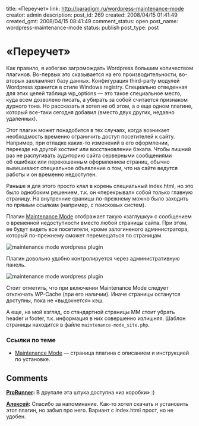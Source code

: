 title: «Переучет»
link: http://paradigm.ru/wordpress-maintenance-mode
creator: admin
description:
post_id: 269
created: 2008/04/15 01:41:49
created_gmt: 2008/04/15 08:41:49
comment_status: open
post_name: wordpress-maintenance-mode
status: publish
post_type: post

# «Переучет»

Как правило, я избегаю загромождать Wordpress большим количеством плагинов. Во-первых это сказывается на его производительности, во-вторых захламляет базу данных. Конфигурация third-party модулей Wordpress хранится в стиле Windows registry. Специально отведенная для этих целей таблица wp_options — это такое специальное место, куда всем дозволено писать, а убирать за собой считается признаком дурного тона. Но рассказать я хотел не об этом, а о еще одном плагине, который все-таки сегодня добавил (вместо двух других, недавно удаленных).

Этот плагин может понадобится в тех случаях, когда возникает необходмость временно ограничить доступ посетителей к сайту. Например, при отладке каких-то изменений в его оформлении, переезде на другой хостинг или восстановлении бэкапа. Чтобы лишний раз не распугивать аудиторию сайта серверными сообщениями об ошибках или перекошенным оформлением страниц, обычно вывешивают специальное объявление о том, что на сайте ведутся работы и он временно недоступен.

Раньше я для этого просто клал в корень специальный index.html, но это было однобоким решением, т.к. он «перекрывал» собой только главную страницу. На внутренние сраницы по-прежнему можно было заходить по прямым ссылкам (например, с поисковых систем).

Плагин [Maintenance Mode](http://b23.ru/k2d) отображает такую «заглушку» с сообщением о временной недоступности вместо любой страницы сайта. При этом, ее будут видеть все посетители, кроме залогиненого администратора, который по-прежнему сможет перемещаться по страницам.

![maintenance mode wordpress plugin](/media/00-maintenance-mode.png)

Плагин довольно удобно контролируется через административную панель.

![maintenance mode wordpress plugin](/media/01-maintenance-mode.png)

Стоит отметить, что при включении Maintenance Mode следует отключать WP-Cache (при его наличии). Иначе страницы останутся доступны, пока не «выдохнется» кэш.

А еще, на мой взгляд, со стандартной страницы MM стоит убрать header и footer, т.к. информация в них совершенно излишняя. Шаблон страницы находится в файле `maintenance-mode_site.php`.

### Ссылки по теме

  * [Maintenance Mode](http://b23.ru/k2d) — cтраница плагина с описанием и инструкцией по установке.

## Comments

**[ProRunner](#543 "2008/04/15 02:29:48"):** В друпале эта штука доступна «из коробки» :)

**[Алексей](#600 "2008/04/22 22:55:45"):** Спасибо за напоминание. Как-то хотел скачать и установить этот плагин, но забыл про него. Вариант с index.html прост, но не удобен.

